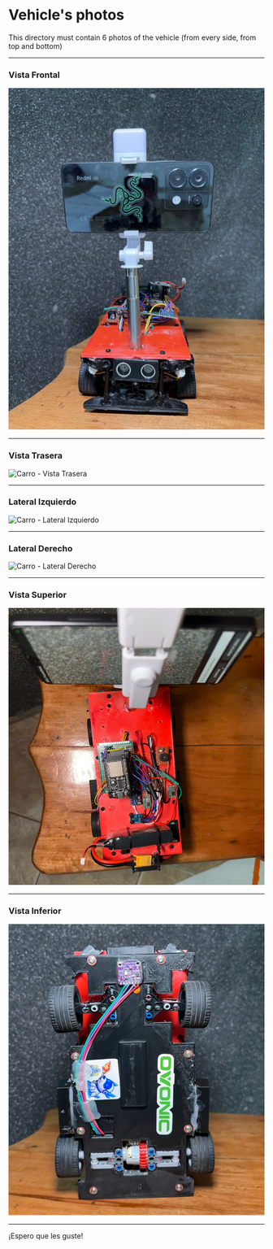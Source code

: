 Vehicle's photos
====

This directory must contain 6 photos of the vehicle (from every side, from top and bottom)

---

### Vista Frontal
![Carro - Vista Frontal](frente.JPG)

---

### Vista Trasera
![Carro - Vista Trasera](detras.JPG)

---

### Lateral Izquierdo
![Carro - Lateral Izquierdo](lateral-izquierdo.JPG)

---

### Lateral Derecho
![Carro - Lateral Derecho](lateral-derecho.JPG)

---

### Vista Superior
![Carro - Vista Superior](arriba.JPG)

---

### Vista Inferior
![Carro - Vista Inferior](abajo.JPG)

---

¡Espero que les guste!
